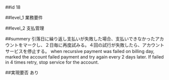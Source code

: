 ##id
18

##level_1
業務要件

##level_2
支払管理

##summery
引落日に繰り返し支払いが失敗した場合、支払いできなかったアカウントをマークし、２日毎に再度試みる。４回の試行が失敗したら、アカウントサービスを停止する。
when recursive payment was failed on billing day, marked the account failed payment and try again every 2 days later. If failed in 4 times retry, stop service for the account.

##実現要否
あり

